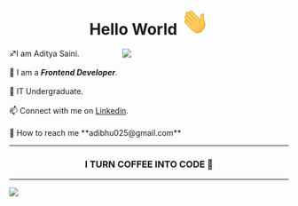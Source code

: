 
<h1 align = 'center'> Hello World <img width="50" src="https://github.com/deadpool-developer/deadpool-developer/blob/main/wave.gif?raw=true">  </h1>
<img align ="right" width="300" src="https://cdn.dribbble.com/users/31664/screenshots/6617652/morgan_4.gif">
♐I am Aditya Saini. <br><br>
🔹 I am a <i><b>Frontend Developer</b>.</i> <br><br>
🌱 IT Undergraduate.<br><br>
📫 Connect with me on <a href="https://www.linkedin.com/in/aditya-saini-286aa2182/" target =" _blank">Linkedin</a>.<br><br>
📧 How to reach me **adibhu025@gmail.com** <br><hr>
<h3 align = "center">I TURN COFFEE INTO CODE 🔄</h3><hr>
<img src="https://github-readme-stats.vercel.app/api?username=deadpool-developer&&show_icons=true&title_color=ffffff&icon_color=bb2acf&text_color=daf7dc&bg_color=151515">
